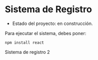 <h1> Sistema de Registro</h1>

- Estado del proyecto: en construcción.
  
Para ejecutar el sistema, debes poner: 

```npm install react```

Sistema de registro 2
